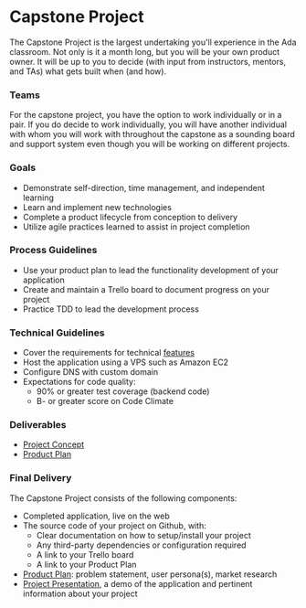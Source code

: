 # Capstone Project
The Capstone Project is the largest undertaking you'll experience in the Ada classroom. Not only is it a month long, but you will be your own product owner. It will be up to you to decide (with input from instructors, mentors, and TAs) what gets built when (and how).

### Teams
For the capstone project, you have the option to work individually or in a pair. If you do decide to work individually, you will have another individual with whom you will work with throughout the capstone as a sounding board and support system even though you will be working on different projects.

### Goals
- Demonstrate self-direction, time management, and independent learning
- Learn and implement new technologies
- Complete a product lifecycle from conception to delivery
- Utilize agile practices learned to assist in project completion

### Process Guidelines
- Use your product plan to lead the functionality development of your application
- Create and maintain a Trello board to document progress on your project
- Practice TDD to lead the development process

### Technical Guidelines
- Cover the requirements for technical [features](../capstone/features.md)
- Host the application using a VPS such as Amazon EC2
- Configure DNS with custom domain
- Expectations for code quality:
    - 90% or greater test coverage (backend code)
    - B- or greater score on Code Climate

### Deliverables
- [Project Concept](../concept.md)
- [Product Plan](../product-plan.md)

### Final Delivery
The Capstone Project consists of the following components:
- Completed application, live on the web
- The source code of your project on Github, with:
  - Clear documentation on how to setup/install your project
  - Any third-party dependencies or configuration required
  - A link to your Trello board
  - A link to your Product Plan
- [Product Plan](../capstone/product-plan.md): problem statement, user persona(s), market research
- [Project Presentation](../capstone/presentation.md), a demo of the application and pertinent information about your project
